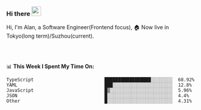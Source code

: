 ### Hi there <img src="https://media.giphy.com/media/hvRJCLFzcasrR4ia7z/giphy.gif" width="25px">

<!-- ![visitors](https://visitor-badge.glitch.me/badge?page_id=dislfyer.dislfyer) -->

Hi, I'm Alan, a Software Engineer(Frontend focus), 🏠 Now live in Tokyo(long term)/Suzhou(current).

<br/>
<br/>

📊 **This Week I Spent My Time On:**


<!--START_SECTION:waka-->

```text
TypeScript                          █████████████████░░░░░░░░  68.92%
YAML                                ███░░░░░░░░░░░░░░░░░░░░░░  12.8%
JavaScript                          █▒░░░░░░░░░░░░░░░░░░░░░░░  5.96%
JSON                                █░░░░░░░░░░░░░░░░░░░░░░░░  4.4%
Other                               █░░░░░░░░░░░░░░░░░░░░░░░░  4.31%
```

<!--END_SECTION:waka-->

<!--
**About Me:**
 -->
